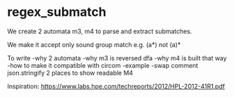 # regex_submatch

We create 2 automata m3, m4 to parse and extract submatches.

We make it accept only sound group match e.g. (a*) not (a)*

To write
-why 2 automata
-why m3 is reversed dfa
-why m4 is built that way
-how to make it compatible with circom
-example
-swap comment json.stringify 2 places to show readable M4

Inspiration: https://www.labs.hpe.com/techreports/2012/HPL-2012-41R1.pdf
